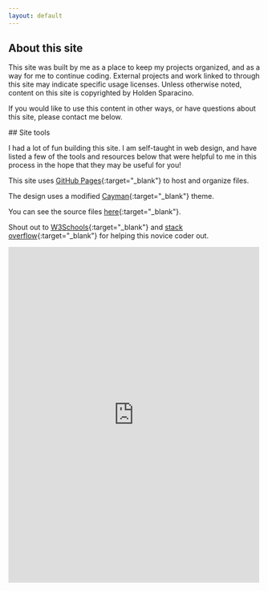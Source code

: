 ```yaml
---
layout: default
---
```


<h2 class="featured-text">About this site</h2>

This site was built by me as a place to keep my projects organized, and as a way for me to continue coding. External projects and work linked to through this site may indicate specific usage licenses. Unless otherwise noted, content on this site is copyrighted by Holden Sparacino. 

If you would like to use this content in other ways, or have questions about this site, please contact me below.

<div class="line-break"></div>
## Site tools

I had a lot of fun building this site. I am self-taught in web design, and have listed a few of the tools and resources below that were helpful to me in this process in the hope that they may be useful for you!

This site uses [GitHub Pages](https://pages.github.com){:target="_blank"} to host and organize files. 

The design uses a modified [Cayman](https://pages-themes.github.io/cayman/){:target="_blank"} theme.

You can see the source files [here](https://github.com/holdensparacino/holdensparacino.github.io){:target="_blank"}.

Shout out to [W3Schools](http://w3schools.com/){:target="_blank"} and [stack overflow](https://stackoverflow.com/){:target="_blank"} for helping this novice coder out.

<iframe id="contact-form" src="https://docs.google.com/forms/d/e/1FAIpQLSdF2-jt4IzQfpnvxtYXM8EoDYN46iPiZ6D-wnoplDk7bBUtjg/viewform?embedded=true" width="500" height="670" frameborder="0" marginheight="0" marginwidth="0">Loading...</iframe>
